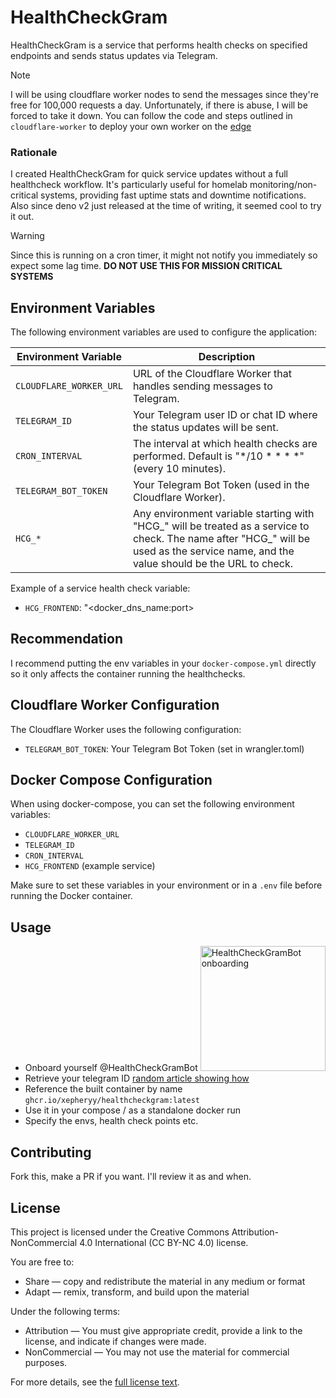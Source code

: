 # HealthCheckGram

HealthCheckGram is a service that performs health checks on specified endpoints and sends status updates via Telegram.

> [!NOTE] 
> I will be using cloudflare worker nodes to send the messages since they're free for 100,000 requests a day. Unfortunately, if there is abuse, I will be forced to take it down. You can follow the code and steps outlined in `cloudflare-worker` to deploy your own worker on the [edge](https://developers.cloudflare.com/workers/)

### Rationale
I created HealthCheckGram for quick service updates without a full healthcheck workflow. It's particularly useful for homelab monitoring/non-critical systems, providing fast uptime stats and downtime notifications. Also since deno v2 just released at the time of writing, it seemed cool to try it out.

> [!WARNING] 
> Since this is running on a cron timer, it might not notify you immediately so expect some lag time. **DO NOT USE THIS FOR MISSION CRITICAL SYSTEMS**


## Environment Variables

The following environment variables are used to configure the application:

| Environment Variable | Description |
|----------------------|-------------|
| `CLOUDFLARE_WORKER_URL` | URL of the Cloudflare Worker that handles sending messages to Telegram. |
| `TELEGRAM_ID` | Your Telegram user ID or chat ID where the status updates will be sent. |
| `CRON_INTERVAL` | The interval at which health checks are performed. Default is "*/10 * * * *" (every 10 minutes). |
| `TELEGRAM_BOT_TOKEN` | Your Telegram Bot Token (used in the Cloudflare Worker). |
| `HCG_*` | Any environment variable starting with "HCG_" will be treated as a service to check. The name after "HCG_" will be used as the service name, and the value should be the URL to check. |

Example of a service health check variable:
- `HCG_FRONTEND`: "<docker_dns_name:port>

## Recommendation
I recommend putting the env variables in your `docker-compose.yml` directly so it only affects the container running the healthchecks.

## Cloudflare Worker Configuration

The Cloudflare Worker uses the following configuration:

- `TELEGRAM_BOT_TOKEN`: Your Telegram Bot Token (set in wrangler.toml)

## Docker Compose Configuration

When using docker-compose, you can set the following environment variables:

- `CLOUDFLARE_WORKER_URL`
- `TELEGRAM_ID`
- `CRON_INTERVAL`
- `HCG_FRONTEND` (example service)

Make sure to set these variables in your environment or in a `.env` file before running the Docker container.

## Usage
- Onboard yourself @HealthCheckGramBot <img src="https://github.com/user-attachments/assets/0e463238-1e43-40af-9c56-75c2fed3ab76" width="200" alt="HealthCheckGramBot onboarding">
- Retrieve your telegram ID [random article showing how](https://www.alphr.com/telegram-find-user-id/)
- Reference the built container by name `ghcr.io/xepheryy/healthcheckgram:latest`
- Use it in your compose / as a standalone docker run
- Specify the envs, health check points etc.


## Contributing

Fork this, make a PR if you want. I'll review it as and when.

## License

This project is licensed under the Creative Commons Attribution-NonCommercial 4.0 International (CC BY-NC 4.0) license.

You are free to:
- Share — copy and redistribute the material in any medium or format
- Adapt — remix, transform, and build upon the material

Under the following terms:
- Attribution — You must give appropriate credit, provide a link to the license, and indicate if changes were made.
- NonCommercial — You may not use the material for commercial purposes.

For more details, see the [full license text](https://creativecommons.org/licenses/by-nc/4.0/legalcode).
